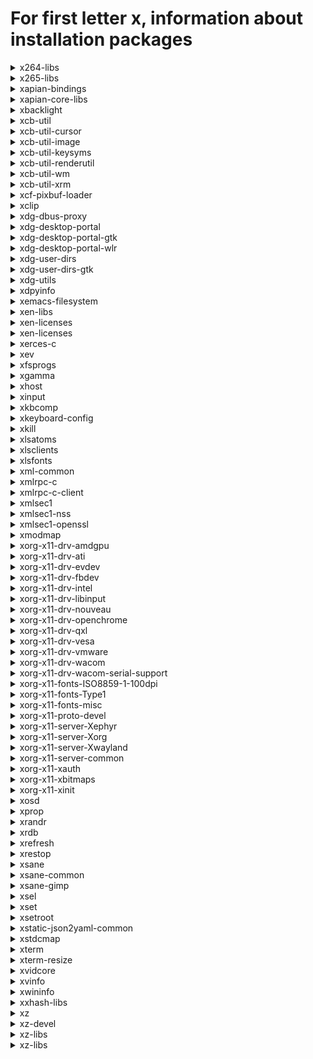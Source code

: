# For first letter x, information about installation packages

<details>
<summary>x264-libs</summary>

```
From repo    : rpmfusion-free-updates-testing
Short desc   : Library for encoding H264/AVC video streams
URL          : https://www.videolan.org/developers/x264.html
License      : GPLv2+
Descript     : x264 is a free library for encoding H264/AVC video streams, written from
             : scratch.
```

</details>

<details>
<summary>x265-libs</summary>

```
From repo    : rpmfusion-free-updates-testing
Short desc   : H.265/HEVC encoder library
URL          : http://x265.org/
License      : GPLv2+ and BSD
Descript     : The primary objective of x265 is to become the best H.265/HEVC encoder
             : available anywhere, offering the highest compression efficiency and the
             : highest performance on a wide variety of hardware platforms.
             : 
             : This package contains the shared library.
```

</details>

<details>
<summary>xapian-bindings</summary>

```
From repo    : updates-testing
Short desc   : Bindings for the Xapian Probabilistic Information Retrieval Library
URL          : https://www.xapian.org/
License      : GPLv2+
Descript     : Xapian is an Open Source Probabilistic Information Retrieval Library. It
             : offers a highly adaptable toolkit that allows developers to easily add advanced
             : indexing and search facilities to applications. This package provides the
             : files needed for scripts which use Xapian.
```

</details>

<details>
<summary>xapian-core-libs</summary>

```
From repo    : updates-testing
Short desc   : Xapian search engine libraries
URL          : https://www.xapian.org/
License      : GPLv2+
Descript     : Xapian is an Open Source Probabilistic Information Retrieval framework. It
             : offers a highly adaptable toolkit that allows developers to easily add advanced
             : indexing and search facilities to applications. This package provides the
             : libraries for applications using Xapian functionality
```

</details>

<details>
<summary>xbacklight</summary>

```
From repo    : fedora
Short desc   : Adjust backlight brightness using RandR
URL          : https://xorg.freedesktop.org/releases/individual/app/
License      : MIT
Descript     : Xbacklight is used to adjust the backlight brightness where
             : supported. It finds all outputs on the X server supporting backlight
             : brightness control and changes them all in the same way.
```

</details>

<details>
<summary>xcb-util</summary>

```
From repo    : anaconda
Short desc   : Convenience libraries sitting on top of libxcb
URL          : http://xcb.freedesktop.org
License      : MIT
Descript     : The xcb-util module provides a number of libraries which sit on top of
             : libxcb, the core X protocol library, and some of the extension
             : libraries. These experimental libraries provide convenience functions
             : and interfaces which make the raw X protocol more usable. Some of the
             : libraries also provide client-side code which is not strictly part of
             : the X protocol but which have traditionally been provided by Xlib.
```

</details>

<details>
<summary>xcb-util-cursor</summary>

```
From repo    : fedora
Short desc   : Cursor library on top of libxcb
URL          : http://xcb.freedesktop.org
License      : MIT
Descript     : XCB util-cursor module provides the following libraries:
             : 
             :   - cursor: port of libxcursor
```

</details>

<details>
<summary>xcb-util-image</summary>

```
From repo    : anaconda
Short desc   : Port of Xlib's XImage and XShmImage functions on top of libxcb
URL          : http://xcb.freedesktop.org
License      : MIT
Descript     : XCB util-image module provides the following library:
             : 
             :   - image: Port of Xlib's XImage and XShmImage functions.
```

</details>

<details>
<summary>xcb-util-keysyms</summary>

```
From repo    : anaconda
Short desc   : Standard X key constants and keycodes conversion on top of libxcb
URL          : http://xcb.freedesktop.org
License      : MIT
Descript     : XCB util-keysyms module provides the following library:
             : 
             :   - keysyms: Standard X key constants and conversion to/from keycodes.
```

</details>

<details>
<summary>xcb-util-renderutil</summary>

```
From repo    : anaconda
Short desc   : Convenience functions for the Render extension
URL          : http://xcb.freedesktop.org
License      : MIT
Descript     : XCB util-renderutil module provides the following library:
             : 
             :   - renderutil: Convenience functions for the Render extension.
```

</details>

<details>
<summary>xcb-util-wm</summary>

```
From repo    : anaconda
Short desc   : Client and window-manager helper library on top of libxcb
URL          : http://xcb.freedesktop.org
License      : MIT
Descript     : XCB util-wm module provides the following libraries:
             : 
             :   - ewmh: Both client and window-manager helpers for EWMH.
             :   - icccm: Both client and window-manager helpers for ICCCM.
```

</details>

<details>
<summary>xcb-util-xrm</summary>

```
From repo    : fedora
Short desc   : XCB utility functions for the X resource manager
URL          : https://github.com/Airblader/xcb-util-xrm
License      : MIT
Descript     : XCB utility functions for the X resource manager.
```

</details>

<details>
<summary>xcf-pixbuf-loader</summary>

```
From repo    : fedora
Short desc   : XCF (GIMP) image loader for GTK+ applications
URL          : http://gitorious.org/xcf-pixbuf-loader/mainline.git
License      : LGPLv2+
Descript     : xcf-pixbuf-loader contains a plugin to load XCF images, as created by
             : the GIMP, in GTK+ applications.
```

</details>

<details>
<summary>xclip</summary>

```
From repo    : fedora
Short desc   : Command line clipboard grabber
URL          : http://sourceforge.net/projects/xclip
License      : GPLv2+
Descript     : xclip is a command line utility that is designed to run on any system with an
             : X11 implementation. It provides an interface to X selections ("the clipboard")
             : from the command line. It can read data from standard in or a file and place it
             : in an X selection for pasting into other X applications. xclip can also print
             : an X selection to standard out, which can then be redirected to a file or
             : another program.
```

</details>

<details>
<summary>xdg-dbus-proxy</summary>

```
From repo    : anaconda
Short desc   : Filtering proxy for D-Bus connections
URL          : https://github.com/flatpak/xdg-dbus-proxy/
License      : LGPLv2+
Descript     : xdg-dbus-proxy is a filtering proxy for D-Bus connections. It was originally
             : part of the flatpak project, but it has been broken out as a standalone module
             : to facilitate using it in other contexts.
```

</details>

<details>
<summary>xdg-desktop-portal</summary>

```
From repo    : updates-testing
Short desc   : Portal frontend service to flatpak
URL          : https://github.com/flatpak/xdg-desktop-portal/
License      : LGPLv2+
Descript     : xdg-desktop-portal works by exposing a series of D-Bus interfaces known as
             : portals under a well-known name (org.freedesktop.portal.Desktop) and object
             : path (/org/freedesktop/portal/desktop). The portal interfaces include APIs for
             : file access, opening URIs, printing and others.
```

</details>

<details>
<summary>xdg-desktop-portal-gtk</summary>

```
From repo    : anaconda
Short desc   : Backend implementation for xdg-desktop-portal using GTK+
URL          : https://github.com/flatpak/xdg-desktop-portal-gtk
License      : LGPLv2+
Descript     : A backend implementation for xdg-desktop-portal that is using GTK+ and various
             : pieces of GNOME infrastructure, such as the org.gnome.Shell.Screenshot or
             : org.gnome.SessionManager D-Bus interfaces.
```

</details>

<details>
<summary>xdg-desktop-portal-wlr</summary>

```
From repo    : updates
Short desc   : xdg-desktop-portal backend for wlroots
URL          : https://github.com/emersion/xdg-desktop-portal-wlr
License      : MIT
Descript     : xdg-desktop-portal backend for wlroots.
             : This project seeks to add support for the screenshot, screencast, and possibly
             : remote-desktop xdg-desktop-portal interfaces for wlroots based compositors.
```

</details>

<details>
<summary>xdg-user-dirs</summary>

```
From repo    : anaconda
Short desc   : Handles user special directories
URL          : http://freedesktop.org/wiki/Software/xdg-user-dirs
License      : GPLv2+ and MIT
Descript     : Contains xdg-user-dirs-update that updates folders in a users
             : homedirectory based on the defaults configured by the administrator.
```

</details>

<details>
<summary>xdg-user-dirs-gtk</summary>

```
From repo    : anaconda
Short desc   : Gnome integration of special directories
URL          : http://freedesktop.org/wiki/Software/xdg-user-dirs
License      : GPL+
Descript     : Contains some integration of xdg-user-dirs with the gnome
             : desktop, including creating default bookmarks and detecting
             : locale changes.
```

</details>

<details>
<summary>xdg-utils</summary>

```
From repo    : anaconda
Short desc   : Basic desktop integration functions
URL          : http://portland.freedesktop.org/
License      : MIT
Descript     : The xdg-utils package is a set of simple scripts that provide basic
             : desktop integration functions for any Free Desktop, such as Linux.
             : They are intended to provide a set of defacto standards.
             : This means that:
             : *  Third party software developers can rely on these xdg-utils
             :    for all of their simple integration needs.
             : *  Developers of desktop environments can make sure that their
             :    environments are well supported
             : *  Distribution vendors can provide custom versions of these utilities
             : 
             : The following scripts are provided at this time:
             : * xdg-desktop-icon      Install icons to the desktop
             : * xdg-desktop-menu      Install desktop menu items
             : * xdg-email             Send mail using the user's preferred e-mail composer
             : * xdg-icon-resource     Install icon resources
             : * xdg-mime              Query information about file type handling and
             :                         install descriptions for new file types
             : * xdg-open              Open a file or URL in the user's preferred application
             : * xdg-screensaver       Control the screensaver
             : * xdg-settings          Get various settings from the desktop environment
```

</details>

<details>
<summary>xdpyinfo</summary>

```
From repo    : updates
Short desc   : X11 display information utility
URL          : http://www.x.org
License      : MIT
Descript     : xdpyinfo prints basic diagnostic information about a given X server.
```

</details>

<details>
<summary>xemacs-filesystem</summary>

```
From repo    : fedora
Short desc   : XEmacs filesystem layout
URL          : http://www.xemacs.org/
License      : GPLv3+
Descript     : XEmacs is a highly customizable open source text editor and
             : application development system.  It is protected under the GNU General
             : Public License and related to other versions of Emacs, in particular
             : GNU Emacs.  Its emphasis is on modern graphical user interface support
             : and an open software development model, similar to Linux.
             : 
             : This package contains directories that are required by other packages that
             : add functionality to XEmacs.
```

</details>

<details>
<summary>xen-libs</summary>

```
From repo    : updates-testing
Short desc   : Libraries for Xen tools
URL          : http://xen.org/
License      : GPLv2+ and LGPLv2+ and BSD
Descript     : This package contains the libraries needed to run applications
             : which manage Xen virtual machines.
```

</details>

<details>
<summary>xen-licenses</summary>

```
From repo    : anaconda
Short desc   : License files from Xen source
URL          : http://xen.org/
License      : GPLv2+ and LGPLv2+ and BSD
Descript     : This package contains the license files from the source used
             : to build the xen packages.
```

</details>

<details>
<summary>xen-licenses</summary>

```
From repo    : updates-testing
Short desc   : License files from Xen source
URL          : http://xen.org/
License      : GPLv2+ and LGPLv2+ and BSD
Descript     : This package contains the license files from the source used
             : to build the xen packages.
```

</details>

<details>
<summary>xerces-c</summary>

```
From repo    : fedora
Short desc   : Validating XML Parser
URL          : http://xml.apache.org/xerces-c/
License      : ASL 2.0
Descript     : Xerces-C is a validating XML parser written in a portable
             : subset of C++. Xerces-C makes it easy to give your application the
             : ability to read and write XML data. A shared library is provided for
             : parsing, generating, manipulating, and validating XML
             : documents. Xerces-C is faithful to the XML 1.0 recommendation and
             : associated standards: XML 1.0 (Third Edition), XML 1.1 (First
             : Edition), DOM Level 1, 2, 3 Core, DOM Level 2.0 Traversal and Range,
             : DOM Level 3.0 Load and Save, SAX 1.0 and SAX 2.0, Namespaces in XML,
             : Namespaces in XML 1.1, XML Schema, XML Inclusions).
```

</details>

<details>
<summary>xev</summary>

```
From repo    : updates
Short desc   : X Event utility
URL          : https://www.x.org
License      : MIT
Descript     : xev displays the X11 protocol events sent to a given window.
```

</details>

<details>
<summary>xfsprogs</summary>

```
From repo    : anaconda
Short desc   : Utilities for managing the XFS filesystem
URL          : https://xfs.wiki.kernel.org
License      : GPL+ and LGPLv2+
Descript     : A set of commands to use the XFS filesystem, including mkfs.xfs.
             : 
             : XFS is a high performance journaling filesystem which originated
             : on the SGI IRIX platform.  It is completely multi-threaded, can
             : support large files and large filesystems, extended attributes,
             : variable block sizes, is extent based, and makes extensive use of
             : Btrees (directories, extents, free space) to aid both performance
             : and scalability.
             : 
             : This implementation is on-disk compatible with the IRIX version
             : of XFS.
```

</details>

<details>
<summary>xgamma</summary>

```
From repo    : updates-testing
Short desc   : X utility to query and alter the gamma correction of a monitor
URL          : https://www.x.org
License      : MIT
Descript     : xgamma allows X users to query and alter the gamma correction of a
             : monitor via the X video mode extension (XFree86-VidModeExtension).
```

</details>

<details>
<summary>xhost</summary>

```
From repo    : updates-testing
Short desc   : Manage hosts or users allowed to connect to the X server
URL          : https://www.x.org
License      : MIT
Descript     : xhost is used to manage the list of host names or user names
             : allowed to make connections to the X server.
```

</details>

<details>
<summary>xinput</summary>

```
From repo    : updates-testing
Short desc   : Utility to query X Input devices
URL          : https://www.x.org
License      : MIT
Descript     : xinput is a commandline utility to query and configure X11 X Input Extension
             : devices. It is commonly used to change driver properties at runtime.
```

</details>

<details>
<summary>xkbcomp</summary>

```
From repo    : anaconda
Short desc   : XKB keymap compiler
URL          : https://www.x.org
License      : MIT
Descript     : X.Org XKB keymap compiler
```

</details>

<details>
<summary>xkeyboard-config</summary>

```
From repo    : updates-testing
Short desc   : X Keyboard Extension configuration data
URL          : http://www.freedesktop.org/wiki/Software/XKeyboardConfig
License      : MIT
Descript     : This package contains configuration data used by the X Keyboard Extension (XKB),
             : which allows selection of keyboard layouts when using a graphical interface.
```

</details>

<details>
<summary>xkill</summary>

```
From repo    : updates-testing
Short desc   : Utility to force-close an X client's connection
URL          : https://www.x.org
License      : MIT
Descript     : xkill is a utility for forcing the X server to close connections to
             : clients. This program is very dangerous, but is useful for aborting
             : programs that have displayed undesired windows on a user's screen.
```

</details>

<details>
<summary>xlsatoms</summary>

```
From repo    : updates
Short desc   : X11 atom list utility
URL          : http://www.x.org
License      : MIT
Descript     : xlsatoms prints the atom database from an X server.
```

</details>

<details>
<summary>xlsclients</summary>

```
From repo    : updates
Short desc   : X client list utility
URL          : http://www.x.org
License      : MIT
Descript     : xlsclients lists the names of the clients currently connected to an X server.
```

</details>

<details>
<summary>xlsfonts</summary>

```
From repo    : updates
Short desc   : X font list utility
URL          : http://www.x.org
License      : MIT
Descript     : xlsfonts lists the fonts available on an X server.
```

</details>

<details>
<summary>xml-common</summary>

```
From repo    : anaconda
Short desc   : Common XML catalog and DTD files
URL          : https://www.w3.org/2003/entities/
License      : GPL+
Descript     : The xml-common is a subpackage of sgml-common which contains
             : a collection XML catalogs that are useful for processing XML,
             : but that don't need to be included in main package.
```

</details>

<details>
<summary>xmlrpc-c</summary>

```
From repo    : anaconda
Short desc   : Lightweight RPC library based on XML and HTTP
URL          : http://xmlrpc-c.sourceforge.net/
License      : BSD and MIT
Descript     : XML-RPC is a quick-and-easy way to make procedure calls over the
             : Internet. It converts the procedure call into XML document, sends it
             : to a remote server using HTTP, and gets back the response as XML.
             : 
             : This library provides a modular implementation of XML-RPC for C.
```

</details>

<details>
<summary>xmlrpc-c-client</summary>

```
From repo    : anaconda
Short desc   : C client libraries for xmlrpc-c
URL          : http://xmlrpc-c.sourceforge.net/
License      : BSD and MIT
Descript     : XML-RPC is a quick-and-easy way to make procedure calls over the
             : Internet. It converts the procedure call into XML document, sends it
             : to a remote server using HTTP, and gets back the response as XML.
             : 
             : This library provides a modular implementation of XML-RPC for C
             : clients.
```

</details>

<details>
<summary>xmlsec1</summary>

```
From repo    : anaconda
Short desc   : Library providing support for "XML Signature" and "XML Encryption" standards
URL          : http://www.aleksey.com/xmlsec/
License      : MIT
Descript     : XML Security Library is a C library based on LibXML2  and OpenSSL.
             : The library was created with a goal to support major XML security
             : standards "XML Digital Signature" and "XML Encryption".
```

</details>

<details>
<summary>xmlsec1-nss</summary>

```
From repo    : anaconda
Short desc   : NSS crypto plugin for XML Security Library
URL          : http://www.aleksey.com/xmlsec/
License      : MIT
Descript     : NSS plugin for XML Security Library provides NSS based crypto services
             : for the xmlsec library
```

</details>

<details>
<summary>xmlsec1-openssl</summary>

```
From repo    : anaconda
Short desc   : OpenSSL crypto plugin for XML Security Library
URL          : http://www.aleksey.com/xmlsec/
License      : MIT
Descript     : OpenSSL plugin for XML Security Library provides OpenSSL based crypto services
             : for the xmlsec library.
```

</details>

<details>
<summary>xmodmap</summary>

```
From repo    : updates-testing
Short desc   : Edit and display the X11 core keyboard map
URL          : https://www.x.org
License      : MIT
Descript     : The xmodmap program is used to edit and display the keyboard modifier
             : map and keymap table that are used by client applications to convert
             : event keycodes into keysyms.
```

</details>

<details>
<summary>xorg-x11-drv-amdgpu</summary>

```
From repo    : updates
Short desc   : AMD GPU video driver
URL          : https://www.x.org/wiki
License      : MIT
Descript     : X.Org X11 AMDGPU driver
```

</details>

<details>
<summary>xorg-x11-drv-ati</summary>

```
From repo    : fedora
Short desc   : Xorg X11 ati video driver
URL          : http://www.x.org
License      : MIT
Descript     : X.Org X11 ati video driver.
```

</details>

<details>
<summary>xorg-x11-drv-evdev</summary>

```
From repo    : fedora
Short desc   : Xorg X11 evdev input driver
URL          : http://www.x.org
License      : MIT
Descript     : X.Org X11 evdev input driver.
```

</details>

<details>
<summary>xorg-x11-drv-fbdev</summary>

```
From repo    : fedora
Short desc   : Xorg X11 fbdev video driver
URL          : http://www.x.org
License      : MIT
Descript     : X.Org X11 fbdev video driver.
```

</details>

<details>
<summary>xorg-x11-drv-intel</summary>

```
From repo    : fedora
Short desc   : Xorg X11 Intel video driver
URL          : http://www.x.org
License      : MIT
Descript     : X.Org X11 Intel video driver.
```

</details>

<details>
<summary>xorg-x11-drv-libinput</summary>

```
From repo    : updates
Short desc   : Xorg X11 libinput input driver
URL          : http://www.x.org
License      : MIT
Descript     : A generic input driver for the X.Org X11 X server based on libinput,
             : supporting all devices.
```

</details>

<details>
<summary>xorg-x11-drv-nouveau</summary>

```
Эпоха        : 1
From repo    : fedora
Short desc   : Xorg X11 nouveau video driver for NVIDIA graphics chipsets
URL          : http://www.x.org
License      : MIT
Descript     : X.Org X11 nouveau video driver.
```

</details>

<details>
<summary>xorg-x11-drv-openchrome</summary>

```
From repo    : fedora
Short desc   : Xorg X11 openchrome video driver
URL          : http://www.freedesktop.org/wiki/Openchrome/
License      : MIT
Descript     : X.Org X11 openchrome video driver.
```

</details>

<details>
<summary>xorg-x11-drv-qxl</summary>

```
From repo    : fedora
Short desc   : Xorg X11 qxl video driver
URL          : http://www.x.org
License      : MIT
Descript     : X.Org X11 qxl video driver.
```

</details>

<details>
<summary>xorg-x11-drv-vesa</summary>

```
From repo    : fedora
Short desc   : Xorg X11 vesa video driver
URL          : https://www.x.org
License      : MIT
Descript     : X.Org X11 vesa video driver.
```

</details>

<details>
<summary>xorg-x11-drv-vmware</summary>

```
From repo    : fedora
Short desc   : Xorg X11 vmware video driver
URL          : http://www.x.org
License      : MIT
Descript     : X.Org X11 vmware video driver.
```

</details>

<details>
<summary>xorg-x11-drv-wacom</summary>

```
From repo    : fedora
Short desc   : Xorg X11 wacom input driver
URL          : http://www.x.org
License      : GPLv2+
Descript     : X.Org X11 wacom input driver for Wacom tablets.
```

</details>

<details>
<summary>xorg-x11-drv-wacom-serial-support</summary>

```
From repo    : fedora
Short desc   : Files for enabling the wacom_w8001 kernel driver
URL          : http://www.x.org
License      : GPLv2+
Descript     : Files for enabling the wacom_w8001 kernel driver on Wacom
             : ISDv4-compatible serial tablets. If enabled, the serial tablet's device node
             : will be available as normal evdev node.
```

</details>

<details>
<summary>xorg-x11-fonts-ISO8859-1-100dpi</summary>

```
From repo    : updates
Short desc   : A set of 100dpi ISO-8859-1 fonts for X
URL          : https://www.x.org
License      : MIT and Lucida and Public Domain
Descript     : Contains a set of 100dpi fonts for ISO-8859-1.
```

</details>

<details>
<summary>xorg-x11-fonts-Type1</summary>

```
From repo    : updates
Short desc   : Type1 fonts provided by the X Window System
URL          : https://www.x.org
License      : MIT and Lucida and Public Domain
Descript     : A collection of Type1 fonts which are part of the core X Window System
             : distribution.
```

</details>

<details>
<summary>xorg-x11-fonts-misc</summary>

```
From repo    : updates
Short desc   : misc bitmap fonts for the X Window System
URL          : https://www.x.org
License      : MIT and Lucida and Public Domain
Descript     : This package contains misc bitmap Chinese, Japanese, Korean, Indic, and Arabic
             : fonts for use with X Window System.
```

</details>

<details>
<summary>xorg-x11-proto-devel</summary>

```
From repo    : fedora
Short desc   : X.Org X11 Protocol headers
URL          : https://www.x.org
License      : MIT
Descript     : X.Org X11 Protocol headers
```

</details>

<details>
<summary>xorg-x11-server-Xephyr</summary>

```
From repo    : fedora
Short desc   : A nested server
URL          : http://www.x.org
License      : MIT
Descript     : Xephyr is an X server which has been implemented as an ordinary
             : X application.  It runs in a window just like other X applications,
             : but it is an X server itself in which you can run other software.  It
             : is a very useful tool for developers who wish to test their
             : applications without running them on their real X server.  Unlike
             : Xnest, Xephyr renders to an X image rather than relaying the
             : X protocol, and therefore supports the newer X extensions like
             : Render and Composite.
```

</details>

<details>
<summary>xorg-x11-server-Xorg</summary>

```
From repo    : updates-testing
Short desc   : Xorg X server
URL          : http://www.x.org
License      : MIT
Descript     : X.org X11 is an open source implementation of the X Window System.  It
             : provides the basic low level functionality which full fledged
             : graphical user interfaces (GUIs) such as GNOME and KDE are designed
             : upon.
```

</details>

<details>
<summary>xorg-x11-server-Xwayland</summary>

```
From repo    : updates-testing
Short desc   : Xwayland
URL          : http://www.x.org
License      : MIT
Descript     : Xwayland is an X server for running X clients under Wayland.
```

</details>

<details>
<summary>xorg-x11-server-common</summary>

```
From repo    : updates-testing
Short desc   : Xorg server common files
URL          : http://www.x.org
License      : MIT
Descript     : Common files shared among all X servers.
```

</details>

<details>
<summary>xorg-x11-xauth</summary>

```
Эпоха        : 1
From repo    : fedora
Short desc   : X.Org X11 X authority utilities
URL          : https://www.x.org
License      : MIT
Descript     : xauth is used to edit and display the authorization information
             : used in connecting to an X server.
```

</details>

<details>
<summary>xorg-x11-xbitmaps</summary>

```
From repo    : fedora
Short desc   : X.Org X11 application bitmaps
URL          : http://www.x.org
License      : MIT
Descript     : X.Org X11 application bitmaps
```

</details>

<details>
<summary>xorg-x11-xinit</summary>

```
From repo    : fedora
Short desc   : X.Org X11 X Window System xinit startup scripts
URL          : https://www.x.org
License      : MIT
Descript     : X.Org X11 X Window System xinit startup scripts.
```

</details>

<details>
<summary>xosd</summary>

```
From repo    : fedora
Short desc   : On-screen display library for X
URL          : https://sourceforge.net/projects/libxosd/
License      : GPLv2+
Descript     : XOSD displays text on your screen, sounds simple right? The difference
             : is it is unmanaged and shaped, so it appears transparent. This gives
             : the effect of an On Screen Display, like your TV/VCR etc.
```

</details>

<details>
<summary>xprop</summary>

```
From repo    : updates
Short desc   : X property display utility
URL          : http://www.x.org
License      : MIT
Descript     : The xprop utility is for displaying window and font properties in an X server.
```

</details>

<details>
<summary>xrandr</summary>

```
From repo    : updates-testing
Short desc   : Commandline utility to change output properties
URL          : https://www.x.org
License      : MIT
Descript     : xrandr is a commandline utility to set the size, orientation and/or
             : reflection of the outputs for an X screen. It can also set the screen size
             : and turn outputs on and off..
```

</details>

<details>
<summary>xrdb</summary>

```
From repo    : updates-testing
Short desc   : X server resource database utility
URL          : https://www.x.org
License      : MIT
Descript     : xrdb is used to get or set the contents of the RESOURCE_MANAGER property on
             : the root window of screen 0, or the SCREEN_RESOURCES property on the
             : root window of any or all screens, or everything combined.
```

</details>

<details>
<summary>xrefresh</summary>

```
From repo    : updates-testing
Short desc   : Refresh all or part of an X screen
URL          : https://www.x.org
License      : MIT
Descript     : xrefresh is a simple X program that causes all or part of your screen to be
             : repainted.
```

</details>

<details>
<summary>xrestop</summary>

```
From repo    : fedora
Short desc   : X Resource Monitor
URL          : http://www.freedesktop.org/Software/xrestop
License      : GPLv2+
Descript     : A utility to monitor application usage of X resources in the X Server, and
             : display them in a manner similar to 'top'.  This is a very useful utility
             : for tracking down application X resource usage leaks.
```

</details>

<details>
<summary>xsane</summary>

```
From repo    : fedora
Short desc   : X Window System front-end for the SANE scanner interface
URL          : http://www.xsane.org/
License      : GPLv2+ and LGPLv2+
Descript     : XSane is an X based interface for the SANE (Scanner Access Now Easy)
             : library, which provides access to scanners, digital cameras, and other
             : capture devices. XSane is written in GTK+ and provides control for
             : performing the scan and then manipulating the captured image.
```

</details>

<details>
<summary>xsane-common</summary>

```
From repo    : fedora
Short desc   : Common files for xsane packages
URL          : http://www.xsane.org/
License      : GPLv2+ and LGPLv2+
Descript     : This package contains common files needed by other xsane packages.
```

</details>

<details>
<summary>xsane-gimp</summary>

```
From repo    : fedora
Short desc   : GIMP plug-in providing the SANE scanner interface
URL          : http://www.xsane.org/
License      : GPLv2+ and LGPLv2+
Descript     : This package provides the regular XSane frontend for the SANE scanner
             : interface, but it works as a GIMP plug-in. You must have GIMP
             : installed to use this package.
```

</details>

<details>
<summary>xsel</summary>

```
From repo    : fedora
Short desc   : Command line clipboard and X selection tool
URL          : http://www.vergenet.net/~conrad/software/xsel/
License      : MIT
Descript     : XSel is a command line or script utility, similar to xclip, that can copy the
             : primary and secondary X selection, or any highlighted text, to or from a file,
             : stdin or stdout. It can also append to and delete the clipboard or buffer that
             : you would paste with the middle mouse button.
```

</details>

<details>
<summary>xset</summary>

```
From repo    : updates-testing
Short desc   : User preference utility for X
URL          : https://www.x.org
License      : MIT
Descript     : This program is used to set various user preference options of the X server,
             : including bell volume, dpms features, font paths and some settings related
             : to the pointer.
```

</details>

<details>
<summary>xsetroot</summary>

```
From repo    : updates-testing
Short desc   : Root window parameter setting utility for X
URL          : https://www.x.org
License      : MIT
Descript     : The xsetroot program allows you to tailor the appearance of the background
             : window of an X server.
```

</details>

<details>
<summary>xstatic-json2yaml-common</summary>

```
From repo    : fedora
Short desc   : Json2yaml (XStatic packaging standard)
URL          : https://github.com/jeffsu/json2yaml
License      : MIT
Descript     : Json2yaml JavaScript library packaged for setup-tools (easy_install) / pip.
             : 
             : This package is intended to be used by any project that needs these files.
             : 
             : It intentionally does not provide any extra code except some metadata
             : nor has any extra requirements.
             : 
             : This package contains the JavaScript files.
```

</details>

<details>
<summary>xstdcmap</summary>

```
From repo    : updates-testing
Short desc   : Utility to define standard colormap properties
URL          : https://www.x.org
License      : MIT
Descript     : The xstdcmap utility can be used to selectively define standard colormap
             : properties.  It is intended to be run from a user's X startup script to
             : create standard colormap definitions in order to facilitate sharing of
             : scarce colormap resources among clients using PseudoColor visuals.
```

</details>

<details>
<summary>xterm</summary>

```
From repo    : fedora
Short desc   : Terminal emulator for the X Window System
URL          : https://invisible-island.net/xterm
License      : MIT
Descript     : The xterm program is a terminal emulator for the X Window System. It
             : provides DEC VT102 and Tektronix 4014 compatible terminals for
             : programs that can't use the window system directly.
```

</details>

<details>
<summary>xterm-resize</summary>

```
From repo    : fedora
Short desc   : Set environment and terminal settings to current window size
URL          : https://invisible-island.net/xterm
License      : MIT
Descript     : Prints a shell command for setting the appropriate environment variables to
             : indicate the current size of the window from which the command is run.
```

</details>

<details>
<summary>xvidcore</summary>

```
From repo    : rpmfusion-free
Short desc   : MPEG-4 Simple and Advanced Simple Profile codec
URL          : https://www.xvid.com/
License      : GPLv2+
Descript     : The Xvid video codec implements MPEG-4 Simple Profile and Advanced Simple
             : Profile standards. It permits compressing and decompressing digital video
             : in order to reduce the required bandwidth of video data for transmission
             : over computer networks or efficient storage on CDs or DVDs. Due to its
             : unrivalled quality Xvid has gained great popularity and is used in many
             : other GPLed applications, like e.g. Transcode, MEncoder, MPlayer, Xine and
             : many more.
```

</details>

<details>
<summary>xvinfo</summary>

```
From repo    : updates
Short desc   : X video extension query utility
URL          : http://www.x.org
License      : MIT
Descript     : xvinfo displays information about the XVideo extension on an X server.
```

</details>

<details>
<summary>xwininfo</summary>

```
From repo    : updates
Short desc   : X window info utility
URL          : http://www.x.org
License      : MIT
Descript     : xwininfo prints information about an X11 window.
```

</details>

<details>
<summary>xxhash-libs</summary>

```
From repo    : anaconda
Short desc   : Extremely fast hash algorithm - library
URL          : http://www.xxhash.com/
License      : BSD
Descript     : xxHash is an Extremely fast Hash algorithm, running at RAM speed
             : limits. It successfully completes the SMHasher test suite which
             : evaluates collision, dispersion and randomness qualities of hash
             : functions. Code is highly portable, and hashes are identical on all
             : platforms (little / big endian).
```

</details>

<details>
<summary>xz</summary>

```
From repo    : anaconda
Short desc   : LZMA compression utilities
URL          : https://tukaani.org/xz/
License      : GPLv2+ and Public Domain
Descript     : XZ Utils are an attempt to make LZMA compression easy to use on free (as in
             : freedom) operating systems. This is achieved by providing tools and libraries
             : which are similar to use than the equivalents of the most popular existing
             : compression algorithms.
             : 
             : LZMA is a general purpose compression algorithm designed by Igor Pavlov as
             : part of 7-Zip. It provides high compression ratio while keeping the
             : decompression speed fast.
```

</details>

<details>
<summary>xz-devel</summary>

```
From repo    : fedora
Short desc   : Devel libraries & headers for liblzma
URL          : https://tukaani.org/xz/
License      : Public Domain
Descript     : Devel libraries and headers for liblzma.
```

</details>

<details>
<summary>xz-libs</summary>

```
From repo    : fedora
Short desc   : Libraries for decoding LZMA compression
URL          : https://tukaani.org/xz/
License      : Public Domain
Descript     : Libraries for decoding files compressed with LZMA or XZ utils.
```

</details>

<details>
<summary>xz-libs</summary>

```
From repo    : anaconda
Short desc   : Libraries for decoding LZMA compression
URL          : https://tukaani.org/xz/
License      : Public Domain
Descript     : Libraries for decoding files compressed with LZMA or XZ utils.
```

</details>

